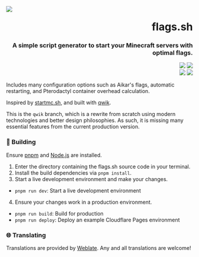 [Website]: https://flags.sh
[Website Badge]: https://img.shields.io/badge/Website-202b38?labelColor=202b38&logo=html5&logoColor=white&style=flat-square
[Support]: https://encode42.dev/support
[Support Badge]: https://img.shields.io/discord/646517284453613578?color=7289da&labelColor=7289da&label=​&logo=discord&logoColor=white&style=flat-square
[Codacy]: https://app.codacy.com/gh/Encode42/flags.sh/dashboard
[Codacy Badge]: https://img.shields.io/codacy/grade/fcab733f761c4c09a0216f89feb95797?color=172B4D&labelColor=172B4D&label=​&logo=codacy&style=flat-square
[Weblate]: https://hosted.weblate.org/projects/flags-sh/
[Weblate Badge]: https://img.shields.io/weblate/progress/flags-sh?server=https%3A%2F%2Fhosted.weblate.org&color=2ECCAA&labelColor=2ECCAA&logo=weblate&logoColor=white&label=​&style=flat-square

<img src=".github/assets/badge.svg" align="left">

<div align="right">

# flags.sh
### A simple script generator to start your Minecraft servers with optimal flags.

[![][Website Badge]][Website] [![][Support Badge]][Support]  
[![][Codacy Badge]][Codacy] [![][Weblate Badge]][Weblate]
</div>

Includes many configuration options such as Aikar's flags, automatic restarting, and Pterodactyl container overhead calculation.

Inspired by [startmc.sh](https://startmc.sh), and built with [qwik](https://qwik.builder.io).

This is the `qwik` branch, which is a rewrite from scratch using modern technologies and better design philosophies. As such, it is missing many essential features from the current production version.

### 🔨  Building
Ensure [pnpm](https://pnpm.io) and [Node.js](https://nodejs.org) are installed.

1. Enter the directory containing the flags.sh source code in your terminal.
2. Install the build dependencies via `pnpm install`.
3. Start a live development environment and make your changes.
  - `pnpm run dev`: Start a live development environment
4. Ensure your changes work in a production environment.
  - `pnpm run build`: Build for production
  - `pnpm run deploy`: Deploy an example Cloudflare Pages environment

### 🌐  Translating
Translations are provided by [Weblate]. Any and all translations are welcome!
